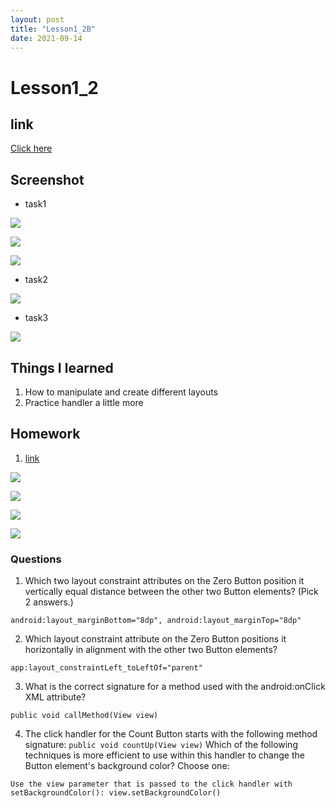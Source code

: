 ```yaml
---
layout: post
title: "Lesson1_2B"
date: 2021-09-14
---
```


# Lesson1_2
## link
[Click here](https://github.com/dustinlo/NEUSEA-Chih-WeiLo/tree/37fec71186d4d3b6e8e8a9f584a62524abf60bcc/lesson1_1)


## Screenshot
* task1 

![](https://i.imgur.com/vjTQIjX.png) 

![](https://i.imgur.com/xIBKTWk.png) 

![](https://i.imgur.com/ywO4I1S.png)
* task2 

![](https://i.imgur.com/aNukx7T.png)
* task3 

![](https://i.imgur.com/X6IM1KG.png)

## Things I learned
1. How to manipulate and create different layouts
2. Practice handler a little more

## Homework
1. [link](https://github.com/dustinlo/NEUSEA-Chih-WeiLo/tree/68b0ff0db9d72aa175a163aa4e99372fed6eef2f/lesson1_1)

![](https://i.imgur.com/fvEXvu6.png) 

![](https://i.imgur.com/tRyZGVo.png) 

![](https://i.imgur.com/WzWyMRL.png)

![](https://i.imgur.com/OYMilf5.png)

### Questions

1. Which two layout constraint attributes on the Zero Button position it vertically equal distance between the other two Button elements? (Pick 2 answers.) 

```android:layout_marginBottom="8dp", android:layout_marginTop="8dp"```

2. Which layout constraint attribute on the Zero Button positions it horizontally in alignment with the other two Button elements?

```app:layout_constraintLeft_toLeftOf="parent"```

3. What is the correct signature for a method used with the android:onClick XML attribute?

```public void callMethod(View view)```

4. The click handler for the Count Button starts with the following method signature:
```public void countUp(View view)```
Which of the following techniques is more efficient to use within this handler to change the Button element's background color? Choose one:  

```Use the view parameter that is passed to the click handler with setBackgroundColor(): view.setBackgroundColor()```
